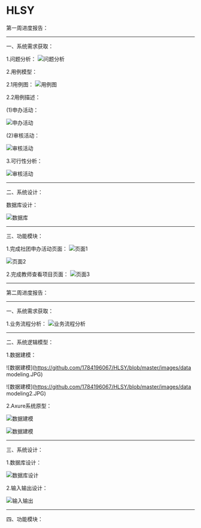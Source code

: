 # HLSY
第一周进度报告：

***

一、系统需求获取：



1.问题分析：
![问题分析](https://github.com/1784196067/HLSY/blob/master/images/wmjz.png)


2.用例模型：


2.1用例图：
![用例图](https://github.com/1784196067/HLSY/blob/master/images/ylt.png)


2.2用例描述：


(1)申办活动：


![申办活动](https://github.com/1784196067/HLSY/blob/master/images/ylms1.png)


(2)审核活动：


![审核活动](https://github.com/1784196067/HLSY/blob/master/images/ylms2.png)


3.可行性分析：


![审核活动](https://github.com/1784196067/HLSY/blob/master/images/kxxfx.png)

***

二、系统设计：


数据库设计：


![数据库](https://github.com/1784196067/HLSY/blob/master/images/sjk.jpg)

***

三、功能模块：


1.完成社团申办活动页面：
![页面1](https://github.com/1784196067/HLSY/blob/master/images/stsbhd1.png)


![页面2](https://github.com/1784196067/HLSY/blob/master/images/stsbhd2.jpg)


2.完成教师查看项目页面：
![页面3](https://github.com/1784196067/HLSY/blob/master/images/jsym.png)


***


第二周进度报告：

***

一、系统需求获取：



1.业务流程分析：
![业务流程分析](https://github.com/1784196067/HLSY/blob/master/images/ywlc.png)

***

二、系统逻辑模型：


1.数据建模：


![数据建模](https://github.com/1784196067/HLSY/blob/master/images/data modeling.JPG)


![数据建模](https://github.com/1784196067/HLSY/blob/master/images/data modeling2.JPG)


2.Axure系统原型：


![数据建模](https://github.com/1784196067/HLSY/blob/master/images/xtyx.JPG)


![数据建模](https://github.com/1784196067/HLSY/blob/master/images/xtyx2.JPG)


***

三、系统设计：


1.数据库设计：


![数据库设计](https://github.com/1784196067/HLSY/blob/master/images/sjksj.JPG)


2.输入输出设计：


![输入输出](https://github.com/1784196067/HLSY/blob/master/images/srsc.JPG)


***

四、功能模块：
